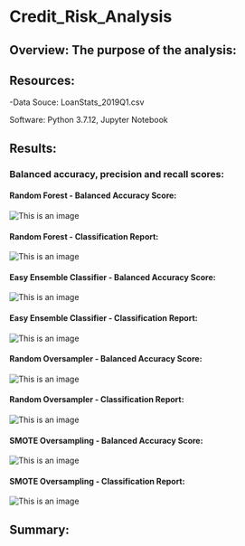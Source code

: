 # Credit_Risk_Analysis

## Overview: The purpose of the analysis:


## Resources:

-Data Souce: LoanStats_2019Q1.csv
             
Software: Python 3.7.12, Jupyter Notebook

## Results:

### Balanced accuracy, precision and recall scores:



#### Random Forest - Balanced Accuracy Score:

![This is an image]()

#### Random Forest - Classification Report:

![This is an image]()


#### Easy Ensemble Classifier - Balanced Accuracy Score:

![This is an image]()

#### Easy Ensemble Classifier - Classification Report:

![This is an image]()

#### Random Oversampler - Balanced Accuracy Score:

![This is an image]()

#### Random Oversampler - Classification Report:

![This is an image]()

#### SMOTE Oversampling - Balanced Accuracy Score:

![This is an image]()

#### SMOTE Oversampling - Classification Report:

![This is an image]()



## Summary:

